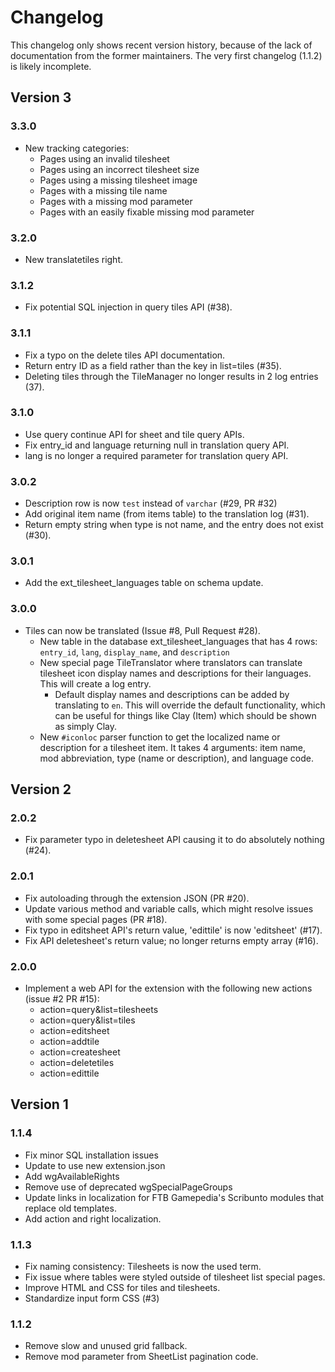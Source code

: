 # Changelog
This changelog only shows recent version history, because of the lack of documentation from the former maintainers. The very first changelog (1.1.2) is likely incomplete.

## Version 3
### 3.3.0
* New tracking categories:
  * Pages using an invalid tilesheet
  * Pages using an incorrect tilesheet size
  * Pages using a missing tilesheet image
  * Pages with a missing tile name
  * Pages with a missing mod parameter
  * Pages with an easily fixable missing mod parameter

### 3.2.0
* New translatetiles right.

### 3.1.2
* Fix potential SQL injection in query tiles API (#38).

### 3.1.1
* Fix a typo on the delete tiles API documentation.
* Return entry ID as a field rather than the key in list=tiles (#35).
* Deleting tiles through the TileManager no longer results in 2 log entries (37).

### 3.1.0
* Use query continue API for sheet and tile query APIs.
* Fix entry_id and language returning null in translation query API.
* lang is no longer a required parameter for translation query API.

### 3.0.2
* Description row is now `test` instead of `varchar` (#29, PR #32)
* Add original item name (from items table) to the translation log (#31).
* Return empty string when type is not name, and the entry does not exist (#30).

### 3.0.1
* Add the ext_tilesheet_languages table on schema update.

### 3.0.0
* Tiles can now be translated (Issue #8, Pull Request #28).
  * New table in the database ext_tilesheet_languages that has 4 rows: `entry_id`, `lang`, `display_name`, and `description`
  * New special page TileTranslator where translators can translate tilesheet icon display names and descriptions for their languages. This will create a log entry.
    * Default display names and descriptions can be added by translating to `en`. This will override the default functionality, which can be useful for things like Clay (Item) which should be shown as simply Clay.
  * New `#iconloc` parser function to get the localized name or description for a tilesheet item. It takes 4 arguments: item name, mod abbreviation, type (name or description), and language code.


## Version 2
### 2.0.2
* Fix parameter typo in deletesheet API causing it to do absolutely nothing (#24).

### 2.0.1
* Fix autoloading through the extension JSON (PR #20).
* Update various method and variable calls, which might resolve issues with some special pages (PR #18).
* Fix typo in editsheet API's return value, 'edittile' is now 'editsheet' (#17).
* Fix API deletesheet's return value; no longer returns empty array (#16).

### 2.0.0
* Implement a web API for the extension with the following new actions (issue #2 PR #15):
  * action=query&list=tilesheets
  * action=query&list=tiles
  * action=editsheet
  * action=addtile
  * action=createsheet
  * action=deletetiles
  * action=edittile

## Version 1
### 1.1.4
* Fix minor SQL installation issues
* Update to use new extension.json
* Add wgAvailableRights
* Remove use of deprecated wgSpecialPageGroups
* Update links in localization for FTB Gamepedia's Scribunto modules that replace old templates.
* Add action and right localization.

### 1.1.3
* Fix naming consistency: Tilesheets is now the used term.
* Fix issue where tables were styled outside of tilesheet list special pages.
* Improve HTML and CSS for tiles and tilesheets.
* Standardize input form CSS (#3)

### 1.1.2
* Remove slow and unused grid fallback.
* Remove mod parameter from SheetList pagination code.

